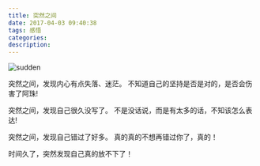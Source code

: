 ```yaml
---
title: 突然之间
date: 2017-04-03 09:40:38
tags: 感悟
categories:
description:
---
```


![sudden](/images/sudden.jpg)

突然之间，发现内心有点失落、迷茫。
不知道自己的坚持是否是对的，是否会伤害了阿珠!

突然之间，发现自己很久没写了。
不是没话说，而是有太多的话，不知该怎么表达!

突然之间，发现自己错过了好多。
真的真的不想再错过你了，真的！

时间久了，突然发现自己真的放不下了！

